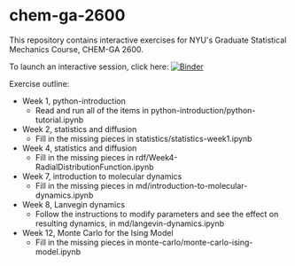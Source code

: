 # chem-ga-2600
This repository contains interactive exercises for NYU's Graduate Statistical Mechanics Course, CHEM-GA 2600.

To launch an interactive session, click here: [![Binder](https://mybinder.org/badge.svg)](https://mybinder.org/v2/gh/hockyg/chem-ga-2600/master)

Exercise outline:
- Week 1, python-introduction
  - Read and run all of the items in python-introduction/python-tutorial.ipynb
- Week 2, statistics and diffusion
  - Fill in the missing pieces in statistics/statistics-week1.ipynb
- Week 4, statistics and diffusion
  - Fill in the missing pieces in rdf/Week4-RadialDistributionFunction.ipynb
- Week 7, introduction to molecular dynamics
  - Fill in the missing pieces in md/introduction-to-molecular-dynamics.ipynb
- Week 8, Lanvegin dynamics
  - Follow the instructions to modify parameters and see the effect on resulting dynamics, in md/langevin-dynamics.ipynb
- Week 12, Monte Carlo for the Ising Model
  - Fill in the missing pieces in monte-carlo/monte-carlo-ising-model.ipynb

